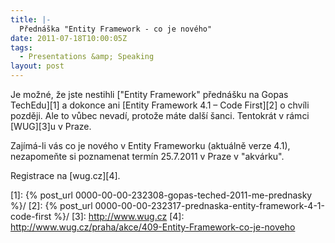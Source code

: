 ```yaml
---
title: |-
  Přednáška "Entity Framework - co je nového"
date: 2011-07-18T10:00:05Z
tags:
  - Presentations &amp; Speaking
layout: post
---
```

Je možné, že jste nestihli ["Entity Framework" přednášku na Gopas TechEdu][1] a dokonce ani [Entity Framework 4.1 – Code First][2] o chvíli později. Ale to vůbec nevadí, protože máte další šanci. Tentokrát v rámci [WUG][3]u v Praze.

Zajímá-li vás co je nového v Entity Frameworku (aktuálně verze 4.1), nezapomeňte si poznamenat termín 25.7.2011 v Praze v "akvárku".

Registrace na [wug.cz][4].

[1]: {% post_url 0000-00-00-232308-gopas-teched-2011-me-prednasky %}/
[2]: {% post_url 0000-00-00-232317-prednaska-entity-framework-4-1-code-first %}/
[3]: http://www.wug.cz
[4]: http://www.wug.cz/praha/akce/409-Entity-Framework-co-je-noveho